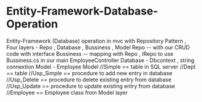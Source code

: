 # Entity-Framework-Database-Operation
Entity-Framework (Database) operation in mvc
with Repository Pattern , Four layers - Repo , Database , Bussiness , Model 
Repo -- with our CRUD code with interface 
Bussiness -- mapping with Repo , IRepo to use Bussiness.cs in our main EmployeeController
Database - Dbcontext , string connextion 
Model - Employee Model
//Simple == table in SQL server
//Dept == table
//Usp_Simple == procedure to add new entry in database
//Usp_Delete == procedure to delete existing entry from database
//Usp_Update == procedure to update existing entry from database
//Employee == Employee class from Model layer
